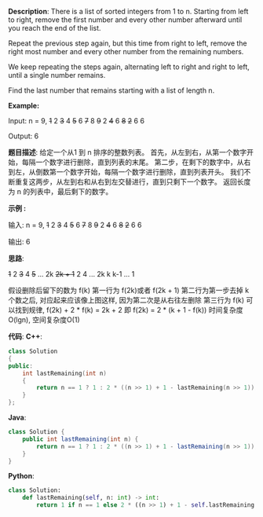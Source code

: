 __Description__:
There is a list of sorted integers from 1 to n. Starting from left to right, remove the first number and every other number afterward until you reach the end of the list.

Repeat the previous step again, but this time from right to left, remove the right most number and every other number from the remaining numbers.

We keep repeating the steps again, alternating left to right and right to left, until a single number remains.

Find the last number that remains starting with a list of length n.

__Example:__

Input:
n = 9,
~~1~~ 2 ~~3~~ 4 ~~5~~ 6 ~~7~~ 8 ~~9~~
2 ~~4~~ 6 ~~8~~
~~2~~ 6
6

Output:
6

__题目描述__:
给定一个从1 到 n 排序的整数列表。
首先，从左到右，从第一个数字开始，每隔一个数字进行删除，直到列表的末尾。
第二步，在剩下的数字中，从右到左，从倒数第一个数字开始，每隔一个数字进行删除，直到列表开头。
我们不断重复这两步，从左到右和从右到左交替进行，直到只剩下一个数字。
返回长度为 n 的列表中，最后剩下的数字。

__示例 :__

输入:
n = 9,
~~1~~ 2 ~~3~~ 4 ~~5~~ 6 ~~7~~ 8 ~~9~~
2 ~~4~~ 6 ~~8~~
~~2~~ 6
6

输出:
6

__思路__:

~~1~~ 2 ~~3~~ 4 ~~5~~ ... 2k ~~2k + 1~~
  2   4   ... 2k
  k  k-1  ...  1

假设删除后留下的数为 f(k)
第一行为 f(2k)或者 f(2k + 1)
第二行为第一步去掉 k个数之后, 对应起来应该像上图这样, 因为第二次是从右往左删除
第三行为 f(k)
可以找到规律, f(2k) + 2 * f(k) = 2k + 2
即 f(2k) = 2 * (k + 1 - f(k))
时间复杂度O(lgn), 空间复杂度O(1)


__代码__:
__C++__:
```C++
class Solution 
{
public:
    int lastRemaining(int n) 
    {
        return n == 1 ? 1 : 2 * ((n >> 1) + 1 - lastRemaining(n >> 1));
    }
};
```

__Java__:
```Java
class Solution {
    public int lastRemaining(int n) {
        return n == 1 ? 1 : 2 * ((n >> 1) + 1 - lastRemaining(n >> 1));
    }
}
```

__Python__:
```Python
class Solution:
    def lastRemaining(self, n: int) -> int:
        return 1 if n == 1 else 2 * ((n >> 1) + 1 - self.lastRemaining(n >> 1))
```